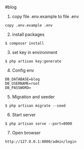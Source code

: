 #blog
1. copy file .env.example to file .env
```
copy .env.example .env
```
2. install packages 
```
$ composer install
```
3. set key in environment
```
$ php artisan key:generate
```
4. Config env
```
DB_DATABASE=blog
DB_USERNAME=root
DB_PASSWORD=
```
5. Migration and seeder
```
$ php artisan migrate --seed
```
6. Start server
```
$ php artisan serve --port=8000
```
7. Open browser 
```
http://127.0.0.1:8000/admin/login
```
